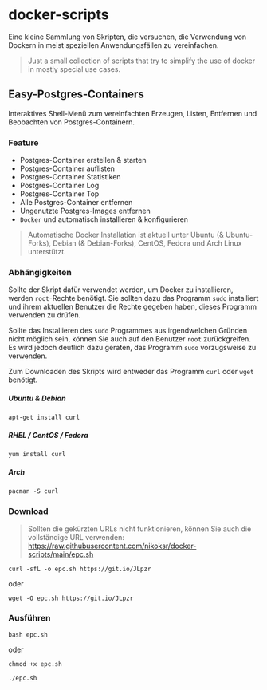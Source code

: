 # docker-scripts

Eine kleine Sammlung von Skripten, die versuchen, die Verwendung von Dockern in meist speziellen Anwendungsfällen zu vereinfachen.

> Just a small collection of scripts that try to simplify the use of docker in mostly special use cases.

## Easy-Postgres-Containers

Interaktives Shell-Menü zum vereinfachten Erzeugen, Listen, Entfernen und Beobachten von Postgres-Containern.

### Feature

-   Postgres-Container erstellen & starten
-   Postgres-Container auflisten
-   Postgres-Container Statistiken
-   Postgres-Container Log
-   Postgres-Container Top
-   Alle Postgres-Container entfernen
-   Ungenutzte Postgres-Images entfernen
-   `Docker` und automatisch installieren & konfigurieren

> Automatische Docker Installation ist aktuell unter Ubuntu (& Ubuntu-Forks), Debian (& Debian-Forks), CentOS, Fedora und Arch Linux unterstützt.

### Abhängigkeiten

Sollte der Skript dafür verwendet werden, um Docker zu installieren, werden `root`-Rechte
benötigt. Sie sollten dazu das Programm `sudo` installiert und ihrem aktuellen Benutzer
die Rechte gegeben haben, dieses Programm verwenden zu drüfen.

Sollte das Installieren des `sudo` Programmes aus irgendwelchen Gründen nicht möglich sein,
können Sie auch auf den Benutzer `root` zurückgreifen. Es wird jedoch deutlich dazu geraten,
das Programm `sudo` vorzugsweise zu verwenden.

Zum Downloaden des Skripts wird entweder das Programm `curl` oder `wget` benötigt.

##### Ubuntu & Debian

    apt-get install curl

##### RHEL / CentOS / Fedora

    yum install curl

##### Arch

    pacman -S curl

### Download

> Sollten die gekürzten URLs nicht funktionieren, können Sie auch die vollständige URL verwenden: <https://raw.githubusercontent.com/nikoksr/docker-scripts/main/epc.sh>

    curl -sfL -o epc.sh https://git.io/JLpzr

oder

    wget -O epc.sh https://git.io/JLpzr

### Ausführen

    bash epc.sh

oder

    chmod +x epc.sh

    ./epc.sh
